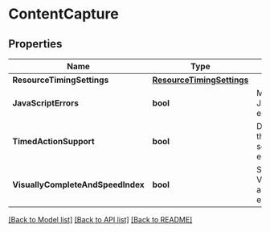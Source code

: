 # ContentCapture

## Properties
Name | Type | Description | Notes
------------ | ------------- | ------------- | -------------
**ResourceTimingSettings** | [**ResourceTimingSettings**](ResourceTimingSettings.md) |  | 
**JavaScriptErrors** | **bool** | Monitor JavaScript errors enabled/disabled. | 
**TimedActionSupport** | **bool** | Detect actions that trigger setTimout XHRs enabled/disabled. | 
**VisuallyCompleteAndSpeedIndex** | **bool** | Support for Visually complete and Speed index enabled/disabled. | 

[[Back to Model list]](../README.md#documentation-for-models) [[Back to API list]](../README.md#documentation-for-api-endpoints) [[Back to README]](../README.md)


